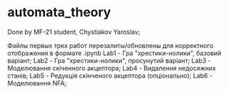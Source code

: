 # automata_theory
Done by MF-21 student, Chystiakov Yaroslav;

Файлы первых трех работ перезалиты/обновлены для корректного отображения в формате .ipynb 
Lab1 - Гра "хрестики-нолики", базовий варіант;
Lab2 - Гра "хрестики-нолики", просунутий варіант;
Lab3 - Моделювання скіченного акцептора;
Lab4 - Видалення недосяжних станів;
Lab5 - Редукція скінченого акцептора (опціонально);
Lab6 - Моделювання NFA;
